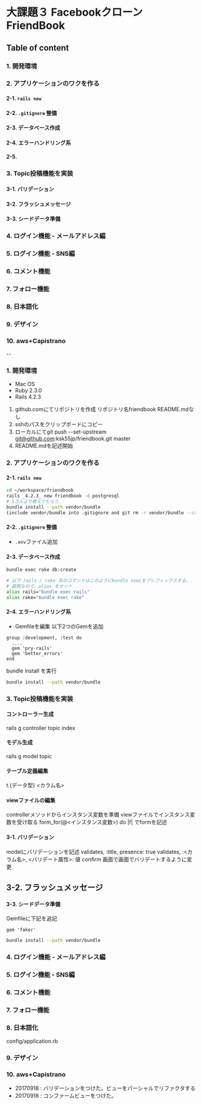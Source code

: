 # 大課題３ Facebookクローン FriendBook


## Table of content
### 1. 開発環境
### 2. アプリケーションのワクを作る
#### 2-1. `rails new`
#### 2-2. `.gitignore` 整備
#### 2-3. データベース作成
#### 2-4. エラーハンドリング系
#### 2-5. 
### 3. Topic投稿機能を実装
#### 3-1. バリデーション
#### 3-2. フラッシュメッセージ
#### 3-3. シードデータ準備
### 4. ログイン機能 - メールアドレス編
### 5. ログイン機能 - SNS編
### 6. コメント機能
### 7. フォロー機能
### 8. 日本語化
### 9. デザイン
### 10. aws+Capistrano

--
### 1. 開発環境
- Mac OS
- Ruby 2.3.0
- Rails 4.2.3
1. github.comにてリポジトリを作成 リポジトリ名friendbook README.mdなし
2. sshのパスをクリップボードにコピー
3. ローカルにてgit push --set-upstream git@github.com:ksk55jp/friendbook.git master
4. README.mdを記述開始

### 2. アプリケーションのワクを作る
#### 2-1. `rails new`
```bash
cd ~/workspace/friendbook
rails _4.2.3_ new friendbook -d postgresql
# Sさんより教えてもらう
bundle install --path vendor/bundle
(include vendor/bundle into .gitignore and git rm -r vendor/bundle --cached to remove from staging area(SA hereafter))
```
#### 2-2. `.gitignore` 整備
- `.env`ファイル追加
#### 2-3. データベース作成
```bash
bundle exec rake db:create

# 以下 rails / rake 系のコマンドはこのようにbundle execをプレフィックスする。
# 面倒なので、alias をセット
alias rails="bundle exec rails"
alias rake="bundle exec rake"
```

#### 2-4. エラーハンドリング系
- Gemfileを編集 以下2つのGemを追加
```
group :development, :test do
  ....
  gem 'pry-rails'
  gem 'better_errors'
end
```
bundle install を実行
``` bash
bundle install --path vendor/bundle
```

### 3. Topic投稿機能を実装
#### コントローラー生成
rails g controller topic index
#### モデル生成
rails g model topic
#### テーブル定義編集
t.{データ型} <カラム名>
#### viewファイルの編集
controllerメソッドからインスタンス変数を準備
viewファイルでインスタンス変数を受け取る
form_for(@<インスタンス変数>) do |f| でformを記述

#### 3-1. バリデーション
modelにバリデーションを記述
validates, :title, presence: true
validates, :<カラム名>, <バリデート属性>: 値
confirm 画面で画面でバリデートするように変更
## 3-2. フラッシュメッセージ

#### 3-3. シードデータ準備
Gemfileに下記を追記
```
gem 'faker'
```
```bash
bundle install --path vendor/bundle
```
### 4. ログイン機能 - メールアドレス編
### 5. ログイン機能 - SNS編
### 6. コメント機能
### 7. フォロー機能
### 8. 日本語化
config/application.rb
### 9. デザイン
### 10. aws+Capistrano


- 20170918 : バリデーションをつけた。ビューをパーシャルでリファクタする
- 20170918 : コンファームビューをつけた。
